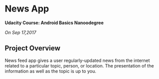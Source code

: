 # News App 
**Udacity Course: Android Basics Nanoodegree** 

*On Sep 17,2017*

## Project Overview
News feed app gives a user regularly-updated news from the internet related 
to a particular topic, person, or location. The presentation of the information 
as well as the topic is up to you.
